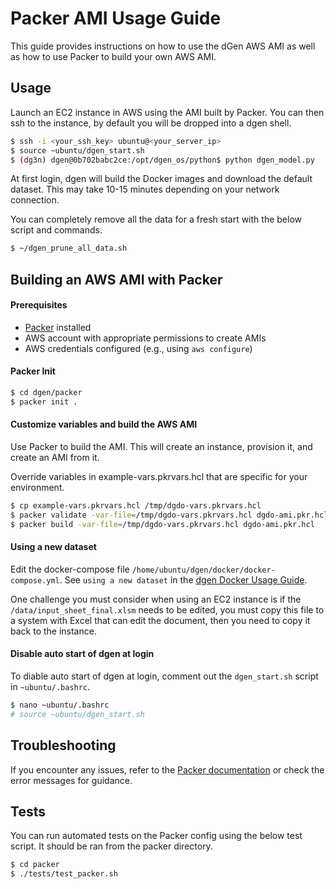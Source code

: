 # Packer AMI Usage Guide

This guide provides instructions on how to use the dGen AWS AMI as well as how to use Packer to build your own AWS AMI.

## Usage

Launch an EC2 instance in AWS using the AMI built by Packer.  You can then ssh to the instance, by default you will be dropped into a dgen shell.

```bash
$ ssh -i <your_ssh_key> ubuntu@<your_server_ip>
$ source ~ubuntu/dgen_start.sh
$ (dg3n) dgen@0b702babc2ce:/opt/dgen_os/python$ python dgen_model.py
```

At first login, dgen will build the Docker images and download the default dataset.  This may take 10-15 minutes depending on your network connection.

You can completely remove all the data for a fresh start with the below script and commands.

```bash
$ ~/dgen_prune_all_data.sh
```

## Building an AWS AMI with Packer

#### Prerequisites

- [Packer](https://www.packer.io/downloads) installed
- AWS account with appropriate permissions to create AMIs
- AWS credentials configured (e.g., using `aws configure`)

#### Packer Init

```bash
$ cd dgen/packer
$ packer init .
```

#### Customize variables and build the AWS AMI

Use Packer to build the AMI. This will create an instance, provision it, and create an AMI from it.

Override variables in example-vars.pkrvars.hcl that are specific for your environment.

```bash
$ cp example-vars.pkrvars.hcl /tmp/dgdo-vars.pkrvars.hcl
$ packer validate -var-file=/tmp/dgdo-vars.pkrvars.hcl dgdo-ami.pkr.hcl
$ packer build -var-file=/tmp/dgdo-vars.pkrvars.hcl dgdo-ami.pkr.hcl
```

#### Using a new dataset

Edit the docker-compose file `/home/ubuntu/dgen/docker/docker-compose.yml`.  See `using a new dataset` in the [dgen Docker Usage Guide](../dgen/README.md).

One challenge you must consider when using an EC2 instance is if the `/data/input_sheet_final.xlsm` needs to be edited, you must copy this file to a system with Excel that can edit the document, then you need to copy it back to the instance.

#### Disable auto start of dgen at login

To diable auto start of dgen at login, comment out the `dgen_start.sh` script in `~ubuntu/.bashrc`.

```bash
$ nano ~ubuntu/.bashrc
# source ~ubuntu/dgen_start.sh
```

## Troubleshooting

If you encounter any issues, refer to the [Packer documentation](https://www.packer.io/docs) or check the error messages for guidance.

## Tests

You can run automated tests on the Packer config using the below test script.  It should be ran from the packer directory.

```bash
$ cd packer
$ ./tests/test_packer.sh
```